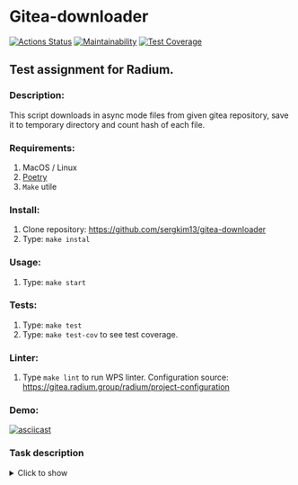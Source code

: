 # Gitea-downloader

[![Actions Status](https://github.com/sergkim13/gitea-downloader/actions/workflows/project_ci.yml/badge.svg)](https://github.com/sergkim13/gitea-downloader/actions/workflows/project_ci.yml)
[![Maintainability](https://api.codeclimate.com/v1/badges/b07c26e3c7a206397066/maintainability)](https://codeclimate.com/github/sergkim13/gitea_downloader/maintainability)
[![Test Coverage](https://api.codeclimate.com/v1/badges/b07c26e3c7a206397066/test_coverage)](https://codeclimate.com/github/sergkim13/gitea_downloader/test_coverage)

## **Test assignment for Radium.**

### **Description**:
This script downloads in async mode files from given gitea repository, save it to temporary directory and count hash of each file.


### **Requirements**:
1. MacOS / Linux
2. [Poetry](https://python-poetry.org/)
3. `Make` utile

### **Install**:
1. Clone repository: https://github.com/sergkim13/gitea-downloader
2. Type: `make instal`

### **Usage**:
1. Type: `make start`

### **Tests**:
1. Type: `make test`
2. Type: `make test-cov` to see test coverage.

### **Linter**:
1. Type `make lint` to run WPS linter. Configuration source: https://gitea.radium.group/radium/project-configuration

### **Demo**:
[![asciicast](https://asciinema.org/a/nm5DRnkEim3bFATJfM34ATvPd.svg)](https://asciinema.org/a/nm5DRnkEim3bFATJfM34ATvPd)

### **Task description**
<details>
    <summary>Click to show</summary>
    
- Напишите скрипт, асинхронно, в 3 одновременных задачи, скачивающий содержимое HEAD репозитория https://gitea.radium.group/radium/project-configuration во временную папку.
- После выполнения всех асинхронных задач скрипт должен посчитать sha256 хэши от каждого файла.
- Код должен проходить без замечаний проверку линтером wemake-python-styleguide. Конфигурация nitpick - https://gitea.radium.group/radium/project-configuration
- Обязательно 100% покрытие тестами
- При выполнении в ChatGPT - обязательна переработка
</detail>
